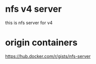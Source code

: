 

# nfs v4 server
this is nfs server for v4

# origin containers 
https://hub.docker.com/r/gists/nfs-server
